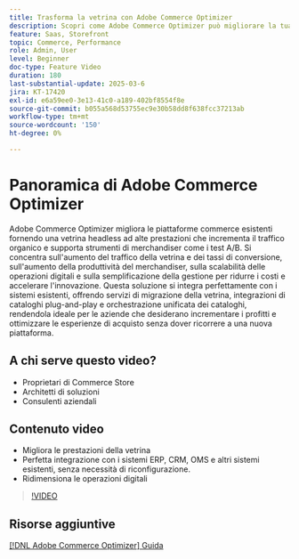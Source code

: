 ```yaml
---
title: Trasforma la vetrina con Adobe Commerce Optimizer
description: Scopri come Adobe Commerce Optimizer può migliorare la tua vetrina con prestazioni elevate, traffico aumentato e integrazione perfetta.
feature: Saas, Storefront
topic: Commerce, Performance
role: Admin, User
level: Beginner
doc-type: Feature Video
duration: 180
last-substantial-update: 2025-03-6
jira: KT-17420
exl-id: e6a59ee0-3e13-41c0-a189-402bf8554f8e
source-git-commit: b055a568d53755ec9e30b58dd8f638fcc37213ab
workflow-type: tm+mt
source-wordcount: '150'
ht-degree: 0%

---
```


# Panoramica di Adobe Commerce Optimizer

Adobe Commerce Optimizer migliora le piattaforme commerce esistenti fornendo una vetrina headless ad alte prestazioni che incrementa il traffico organico e supporta strumenti di merchandiser come i test A/B. Si concentra sull&#39;aumento del traffico della vetrina e dei tassi di conversione, sull&#39;aumento della produttività del merchandiser, sulla scalabilità delle operazioni digitali e sulla semplificazione della gestione per ridurre i costi e accelerare l&#39;innovazione. Questa soluzione si integra perfettamente con i sistemi esistenti, offrendo servizi di migrazione della vetrina, integrazioni di cataloghi plug-and-play e orchestrazione unificata dei cataloghi, rendendola ideale per le aziende che desiderano incrementare i profitti e ottimizzare le esperienze di acquisto senza dover ricorrere a una nuova piattaforma.

## A chi serve questo video?

* Proprietari di Commerce Store
* Architetti di soluzioni
* Consulenti aziendali

## Contenuto video

* Migliora le prestazioni della vetrina
* Perfetta integrazione con i sistemi ERP, CRM, OMS e altri sistemi esistenti, senza necessità di riconfigurazione.
* Ridimensiona le operazioni digitali

>[!VIDEO](https://video.tv.adobe.com/v/3450226?learn=on)

## Risorse aggiuntive

[[!DNL Adobe Commerce Optimizer] Guida](https://experienceleague.adobe.com/en/docs/commerce/optimizer/overview)
